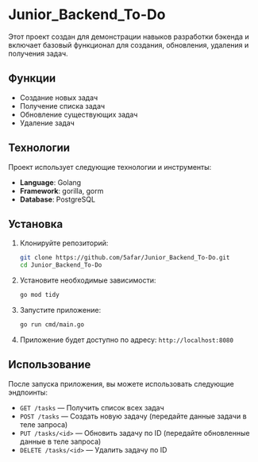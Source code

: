 # Junior_Backend_To-Do

Этот проект создан для демонстрации навыков разработки бэкенда и включает базовый функционал для создания, обновления, удаления и получения задач.

## Функции

- Создание новых задач
- Получение списка задач
- Обновление существующих задач
- Удаление задач

## Технологии

Проект использует следующие технологии и инструменты:

- **Language**: Golang
- **Framework**: gorilla, gorm
- **Database**: PostgreSQL

## Установка

1. Клонируйте репозиторий:

    ```bash
    git clone https://github.com/5afar/Junior_Backend_To-Do.git
    cd Junior_Backend_To-Do
    ```

2. Установите необходимые зависимости:

    ```bash
    go mod tidy
    ```

4. Запустите приложение:

    ```bash
    go run cmd/main.go
    ```

5. Приложение будет доступно по адресу: `http://localhost:8080`

## Использование

После запуска приложения, вы можете использовать следующие эндпоинты:

- `GET /tasks` — Получить список всех задач
- `POST /tasks` — Создать новую задачу (передайте данные задачи в теле запроса)
- `PUT /tasks/<id>` — Обновить задачу по ID (передайте обновленные данные в теле запроса)
- `DELETE /tasks/<id>` — Удалить задачу по ID
